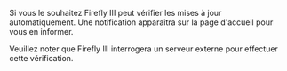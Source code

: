 Si vous le souhaitez Firefly III peut vérifier les mises à jour automatiquement. Une notification apparaitra sur la page d'accueil pour vous en informer.

Veuillez noter que Firefly III interrogera un serveur externe pour effectuer cette vérification.